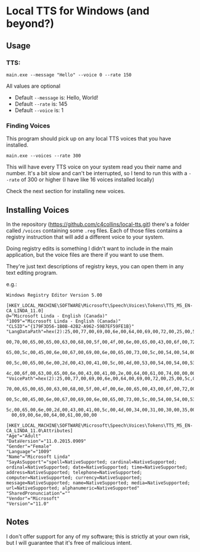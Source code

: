 # Local TTS for Windows (and beyond?)

## Usage

### TTS:

```
main.exe --message "Hello" --voice 0 --rate 150
```

All values are optional

- Default `--message` is: Hello, World!
- Default `--rate` is: 145
- Default `--voice` is: 1

### Finding Voices

This program should pick up on any local TTS voices that you have installed.

```
main.exe --voices --rate 300
```
This will have every TTS voice on your system read you their name and number.
It's a bit slow and can't be interrupted, so I tend to run this with a `--rate` of 300 or higher (I have like 16 voices installed locally)

Check the next section for installing new voices.

## Installing Voices

In the repository (https://github.com/c4collins/local-tts.git) there's a folder called `/voices` containing some `.reg` files.
Each of those files contains a registry instruction that will add a different voice to your system.

Doing registry edits is something I didn't want to include in the main application, but the voice files are there if you want to use them.

They're just text descriptions of registry keys, you can open them in any text editing program.


e.g.:
```
Windows Registry Editor Version 5.00

[HKEY_LOCAL_MACHINE\SOFTWARE\Microsoft\Speech\Voices\Tokens\TTS_MS_EN-CA_LINDA_11.0]
@="Microsoft Linda - English (Canada)"
"1009"="Microsoft Linda - English (Canada)"
"CLSID"="{179F3D56-1B0B-42B2-A962-59B7EF59FE1B}"
"LangDataPath"=hex(2):25,00,77,00,69,00,6e,00,64,00,69,00,72,00,25,00,5c,00,53,\
  00,70,00,65,00,65,00,63,00,68,00,5f,00,4f,00,6e,00,65,00,43,00,6f,00,72,00,\
  65,00,5c,00,45,00,6e,00,67,00,69,00,6e,00,65,00,73,00,5c,00,54,00,54,00,53,\
  00,5c,00,65,00,6e,00,2d,00,43,00,41,00,5c,00,4d,00,53,00,54,00,54,00,53,00,\
  4c,00,6f,00,63,00,65,00,6e,00,43,00,41,00,2e,00,64,00,61,00,74,00,00,00
"VoicePath"=hex(2):25,00,77,00,69,00,6e,00,64,00,69,00,72,00,25,00,5c,00,53,00,\
  70,00,65,00,65,00,63,00,68,00,5f,00,4f,00,6e,00,65,00,43,00,6f,00,72,00,65,\
  00,5c,00,45,00,6e,00,67,00,69,00,6e,00,65,00,73,00,5c,00,54,00,54,00,53,00,\
  5c,00,65,00,6e,00,2d,00,43,00,41,00,5c,00,4d,00,34,00,31,00,30,00,35,00,4c,\
  00,69,00,6e,00,64,00,61,00,00,00

[HKEY_LOCAL_MACHINE\SOFTWARE\Microsoft\Speech\Voices\Tokens\TTS_MS_EN-CA_LINDA_11.0\Attributes]
"Age"="Adult"
"DataVersion"="11.0.2015.0909"
"Gender"="Female"
"Language"="1009"
"Name"="Microsoft Linda"
"SayAsSupport"="spell=NativeSupported; cardinal=NativeSupported; ordinal=NativeSupported; date=NativeSupported; time=NativeSupported; address=NativeSupported; telephone=NativeSupported; computer=NativeSupported; currency=NativeSupported; message=NativeSupported; name=NativeSupported; media=NativeSupported; url=NativeSupported; alphanumeric=NativeSupported"
"SharedPronunciation"=""
"Vendor"="Microsoft"
"Version"="11.0"
```

## Notes

I don't offer support for any of my software; this is strictly at your own risk, but I will guarantee that it's free of malicious intent.
